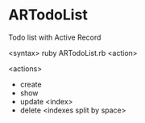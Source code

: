 # ARTodoList
Todo list with Active Record

&lt;syntax&gt;
ruby ARTodoList.rb &lt;action&gt;

&lt;actions&gt;

- create
- show
- update &lt;index&gt;
- delete &lt;indexes split by space&gt;
 
